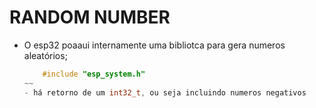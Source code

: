 # RANDOM NUMBER
- O esp32 poaaui internamente uma bibliotca para gera numeros aleatórios;
    ~~~c
    	#include "esp_system.h"
    ~~
    - há retorno de um int32_t, ou seja incluindo numeros negativos 
